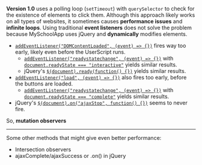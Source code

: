 **Version 1.0** uses a polling loop (`setTimeout`) with `querySelector` to check for the existence of elements to click them. Although this approach likely works on all types of websites, it sometimes causes **performance issues** and **infinite loops**. Using traditional **event listeners** does not solve the problem because MySchoolApp uses jQuery and **dynamically** modifies elements.
* [`addEventListener("DOMContentLoaded", (event) => {})`](https://developer.mozilla.org/en-US/docs/Web/API/Document/DOMContentLoaded_event) fires way too early, likely even before the UserScript runs.
  * [`addEventListener("readystatechange", (event) => {})`](https://developer.mozilla.org/en-US/docs/Web/API/Document/readystatechange_event) with [`document.readyState === "interactive"`](https://developer.mozilla.org/en-US/docs/Web/API/Document/readyState#readystatechange_as_an_alternative_to_domcontentloaded_event) yields similar results.
  * jQuery's [`$(document).ready(function() {})`](https://api.jquery.com/ready/) yields similar results. 
* [`addEventListener("load", (event) => {})`](https://developer.mozilla.org/en-US/docs/Web/API/Window/load_event) also fires too early, before the buttons are loaded.
  * [`addEventListener("readystatechange", (event) => {})`](https://developer.mozilla.org/en-US/docs/Web/API/Document/readystatechange_event) with [`document.readyState === "complete"`](https://developer.mozilla.org/en-US/docs/Web/API/Document/readyState#readystatechange_as_an_alternative_to_load_event) yields similar results.
* jQuery's [`$(document).on("ajaxStop", function() {})`](https://api.jquery.com/ajaxStop/) seems to never fire.

So, **mutation observers**

***

Some other methods that might give even better performance: 
* Intersection observers
* ajaxComplete/ajaxSuccess or .on() in jQuery
